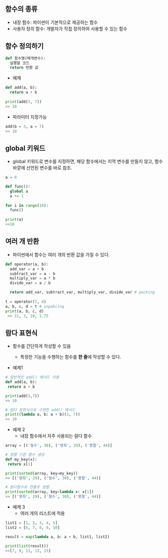 ## 함수의 종류
* 내장 함수: 파이썬이 기본적으로 제공하는 함수
* 사용자 정의 함수: 개발자가 직접 정의하여 사용할 수 있는 함수

## 함수 정의하기
```python
def 함수명(매개변수):
  실행할 코드
  return 반환 값
```
* 예제
```python
def add(a, b):
  return a + b
 
print(add(3, 7))
>> 10
```
* 파라미터 지정가능
```python
add(b = 3, a = 7)
>> 10
```
## global 키워드
* global 키워드로 변수를 지정하면, 해당 함수에서는 지역 변수를 만들지 않고, 함수 바깥에 선언된 변수를 바로 참조.
```python
a = 0

def func():
  global a
  a += 1
  
for i in range(10):
  func()
 
print(a)
>>10
```
## 여러 개 반환
* 파이썬에서 함수는 여러 개의 반환 값을 가질 수 있다.
```python
def operator(a, b):
  add_var = a + b
  subtract_var = a - b
  multiply_var = a * b
  divide_var = a / b

  return add_var, subtract_var, multiply_var, divide_var # packing
 
t = operator(7, 4)
a, b, c, d = t # unpakcing
print(a, b, c, d)
 >> 11, 3, 28, 1.75
 ```
 
 ## 람다 표현식
 * 함수를 간단하게 작성할 수 있음
   - 특정한 기능을 수행하는 함수를 **한 줄**에 작성할 수 있다.
  
 * 예제1
 ```python
 # 일반적인 add() 메서드 이용
 def add(a, b):
  return a + b
 
 print(add(3,7))
 >> 10
 
 # 람다 표현식으로 구현한 add() 메서드
 print((lambda a, b: a + b)(3, 7))
 >> 10
 ```
 
 * 예제 2
   - 내장 함수에서 자주 사용되는 람다 함수
 ```python
 array = [('철수', 30), ('영희', 29), ('봉팔', 44)]
 
 # 정렬 기준 함수 생성
 def my_key(x):
  return x[1]
 
 print(sorted(array, key=my_key))
 >> [('영희', 29), ('철수', 30), ('봉팔', 44)]
 
 # 람다함수로 한줄로 정렬
 print(sorted(array, key=lambda x: x[1])
 >> [('영희', 29), ('철수', 30), ('봉팔', 44)]
 ```
 
 * 예제 3
   - 여러 개의 리스트에 적용
 ```python
 list1 = [1, 2, 3, 4, 5]
 list2 = [6, 7, 8, 9, 10]
 
 result = map(lambda a, b: a + b, list1, list2)
 
 print(list(result))
 >>[7, 9, 11, 13, 15]
